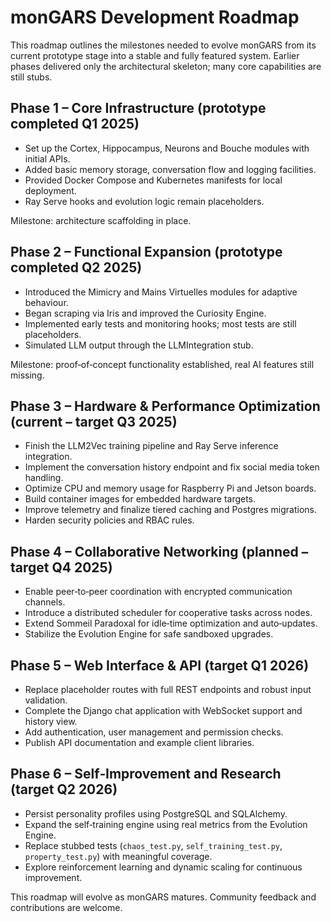 # monGARS Development Roadmap

This roadmap outlines the milestones needed to evolve monGARS from its current prototype stage into a stable and fully featured system. Earlier phases delivered only the architectural skeleton; many core capabilities are still stubs.

## Phase 1 – Core Infrastructure (prototype completed Q1 2025)
- Set up the Cortex, Hippocampus, Neurons and Bouche modules with initial APIs.
- Added basic memory storage, conversation flow and logging facilities.
- Provided Docker Compose and Kubernetes manifests for local deployment.
- Ray Serve hooks and evolution logic remain placeholders.

Milestone: architecture scaffolding in place.

## Phase 2 – Functional Expansion (prototype completed Q2 2025)
- Introduced the Mimicry and Mains Virtuelles modules for adaptive behaviour.
- Began scraping via Iris and improved the Curiosity Engine.
- Implemented early tests and monitoring hooks; most tests are still placeholders.
- Simulated LLM output through the LLMIntegration stub.

Milestone: proof‑of‑concept functionality established, real AI features still missing.

## Phase 3 – Hardware & Performance Optimization (current – target Q3 2025)
- Finish the LLM2Vec training pipeline and Ray Serve inference integration.
- Implement the conversation history endpoint and fix social media token handling.
- Optimize CPU and memory usage for Raspberry Pi and Jetson boards.
- Build container images for embedded hardware targets.
- Improve telemetry and finalize tiered caching and Postgres migrations.
- Harden security policies and RBAC rules.

## Phase 4 – Collaborative Networking (planned – target Q4 2025)
- Enable peer‑to‑peer coordination with encrypted communication channels.
- Introduce a distributed scheduler for cooperative tasks across nodes.
- Extend Sommeil Paradoxal for idle‑time optimization and auto‑updates.
- Stabilize the Evolution Engine for safe sandboxed upgrades.

## Phase 5 – Web Interface & API (target Q1 2026)
- Replace placeholder routes with full REST endpoints and robust input validation.
- Complete the Django chat application with WebSocket support and history view.
- Add authentication, user management and permission checks.
- Publish API documentation and example client libraries.

## Phase 6 – Self‑Improvement and Research (target Q2 2026)
- Persist personality profiles using PostgreSQL and SQLAlchemy.
- Expand the self‑training engine using real metrics from the Evolution Engine.
- Replace stubbed tests (`chaos_test.py`, `self_training_test.py`, `property_test.py`) with meaningful coverage.
- Explore reinforcement learning and dynamic scaling for continuous improvement.

This roadmap will evolve as monGARS matures. Community feedback and contributions are welcome.
